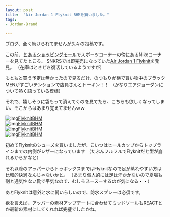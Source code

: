 ```yaml
---
layout: post
title:  "Air Jordan 1 Flyknit BHMを買いました。"
tags:
- Jordan-Brand

---
```

ブログ、全く続けられてませんが久々の投稿です。

この前、[とあるショッピングモール](http://www.mec-markis.jp/mm/)でスポーツコーナーの傍にあるNikeコーナーを見てたところ、
SNKRSでは即完売になっていた[Air Jordan 1 Flyknit](https://www.nike.com/jp/launch/t/air-jordan-1-flyknit-bhm-2018)を発見。
（在庫はときどき復活しているようですが）


もともと買う予定は無かったので見るだけ、のつもりが横で買い物中のブラックMENがすごいテンションで店員さんとトーキン！！
（かなりエアジョーダンについて熱く語っている模様）

それで、嬉しそうに袋もって消えてくのを見てたら、こちらも欲しくなってしまい、そこからはあまり覚えてませんｗｗ


![img](https://watarusuzuki.github.io/assets/images/myshoes/2018-02-03_22-03-23-211.JPG)[FlyknitBHM]  
![img](https://watarusuzuki.github.io/assets/images/myshoes/2018-02-03_22-03-23-212.JPG)[FlyknitBHM]  
![img](https://watarusuzuki.github.io/assets/images/myshoes/2018-02-03_22-03-23-215.JPG)[FlyknitBHM]  
![img](https://watarusuzuki.github.io/assets/images/myshoes/2018-02-03_22-03-23-216.JPG)[FlyknitBHM]  

初めてFlyknitのシューズを買いましたが、こいつはヒールカップからトップラインまでの内側がレザーになっています
（たぶんフルフルでFlyknitだと型が崩れるからかなと）

それ以降のアッパーからトゥボックスまではFlyknitなので足が蒸れやすい方は比較的快適なんじゃないかと。
（あまり個人的には足は汗かかないので夏場も割と通気性ない靴で平気なので、むしろスースーするのが気になる・・）

あとFlyknitは意外と水に弱いらしいので、防水スプレーは必須です。

欲を言えば、アッパーの素材アップデートに合わせてミッドソールもREACTとか最新の素材にしてくれれば完璧でしたかね。

[FlyknitBHM]:https://www.nike.com/jp/launch/t/air-jordan-1-flyknit-bhm-2018
